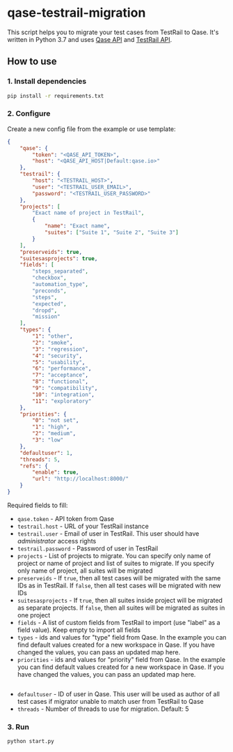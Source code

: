 # qase-testrail-migration

This script helps you to migrate your test cases from TestRail to Qase. It's written in Python 3.7 and uses [Qase API](https://qase.io/api/v1/) and [TestRail API](http://docs.gurock.com/testrail-api2/start).

## How to use
### 1. Install dependencies
```bash
pip install -r requirements.txt
```

### 2. Configure
Create a new config file from the example or use template:
```json
{
    "qase": {
        "token": "<QASE_API_TOKEN>",
        "host": "<QASE_API_HOST|Default:qase.io>"
    },
    "testrail": {
        "host": "<TESTRAIL_HOST>",
        "user": "<TESTRAIL_USER_EMAIL>",
        "password": "<TESTRAIL_USER_PASSWORD>"
    },
    "projects": [
        "Exact name of project in TestRail",
        {
            "name": "Exact name",
            "suites": ["Suite 1", "Suite 2", "Suite 3"]
        }
    ],
    "preserveids": true,
    "suitesasprojects": true,
    "fields": [
        "steps_separated",
        "checkbox",
        "automation_type",
        "preconds",
        "steps",
        "expected",
        "dropd",
        "mission"
    ],
    "types": {
        "1": "other",
        "2": "smoke",
        "3": "regression",
        "4": "security",
        "5": "usability",
        "6": "performance",
        "7": "acceptance",
        "8": "functional",
        "9": "compatibility",
        "10": "integration",
        "11": "exploratory"
    },
    "priorities": {
        "0": "not set",
        "1": "high",
        "2": "medium",
        "3": "low"
    },
    "defaultuser": 1,
    "threads": 5,
    "refs": {
        "enable": true,
        "url": "http://localhost:8000/"
    }
}
```

Required fields to fill:
- `qase.token` - API token from Qase
- `testrail.host` - URL of your TestRail instance
- `testrail.user` - Email of user in TestRail. This user should have *administrator* access rights
- `testrail.password` - Password of user in TestRail
- `projects` - List of projects to migrate. You can specify only name of project or name of project and list of suites to migrate. If you specify only name of project, all suites will be migrated
- `preserveids` - If `true`, then all test cases will be migrated with the same IDs as in TestRail. If `false`, then all test cases will be migrated with new IDs
- `suitesasprojects` - If `true`, then all suites inside project will be migrated as separate projects. If `false`, then all suites will be migrated as suites in one project
- `fields` - A list of custom fields from TestRail to import (use "label" as a field value). Keep empty to import all fields
- `types` - ids and values for "type" field from Qase. In the example you can find default values created for a new workspace in Qase. If you have changed the values, you can pass an updated map here. 
- `priorities` - ids and values for "priority" field from Qase. In the example you can find default values created for a new workspace in Qase. If you have changed the values, you can pass an updated map here.
```json

```
- `defaultuser` - ID of user in Qase. This user will be used as author of all test cases if migrator unable to match user from TestRail to Qase
- `threads` - Number of threads to use for migration. Default: 5

### 3. Run
```bash
python start.py
```